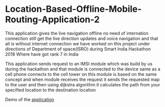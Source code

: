 # Location-Based-Offline-Mobile-Routing-Application-2
This application gives the live navigation offline no need of internation connection still get the live direction updates and voice navigation and that all is without internet connection we have worked on this project under directions of Department of space(ISRO) during Smart India Hackathon 2018 Where have got rank 7 in India

This application sends request to an IMSI module which was build by us during the hackathon and that module is connected to the device same as a cell phone connects to the 
cell tower on this module is based on the same concept and when module receives the request it sends the requested map to the user and then 
using dijkstra algorithm it calculates the path from your specified location to the destination location 

Demo of the <a href="https://drive.google.com/open?id=1UudHalv7DuDj1KfWKnL57BpCL4uyxNPT">application</a>
